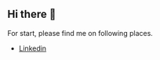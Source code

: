 ## Hi there 👋

For start, please find me on following places.

- <a href="https://www.linkedin.com/in/marcinpraczko/" class="button big">Linkedin</a> <br/>
